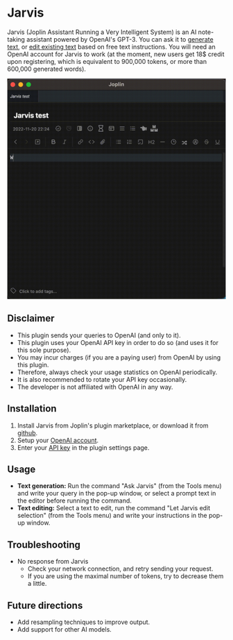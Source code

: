 # Jarvis

Jarvis (Joplin Assistant Running a Very Intelligent System) is an AI note-taking assistant powered by OpenAI's GPT-3. You can ask it to [generate text](https://beta.openai.com/docs/guides/completion/introduction), or [edit existing text](https://beta.openai.com/docs/guides/completion/editing-text) based on free text instructions. You will need an OpenAI account for Jarvis to work (at the moment, new users get 18$ credit upon registering, which is equivalent to 900,000 tokens, or more than 600,000 generated words).

![jarvis demo](jarvis.gif)

## Disclaimer

- This plugin sends your queries to OpenAI (and only to it).
- This plugin uses your OpenAI API key in order to do so (and uses it for this sole purpose).
- You may incur charges (if you are a paying user) from OpenAI by using this plugin.
- Therefore, always check your usage statistics on OpenAI periodically.
- It is also recommended to rotate your API key occasionally.
- The developer is not affiliated with OpenAI in any way.

## Installation

1. Install Jarvis from Joplin's plugin marketplace, or download it from [github](https://github.com/alondmnt/joplin-plugin-jarvis/releases).
2. Setup your [OpenAI account](https://beta.openai.com/signup).
3. Enter your [API key](https://beta.openai.com/account/api-keys) in the plugin settings page.

## Usage

- **Text generation:** Run the command "Ask Jarvis" (from the Tools menu) and write your query in the pop-up window, or select a prompt text in the editor before running the command.
- **Text editing:** Select a text to edit, run the command "Let Jarvis edit selection" (from the Tools menu) and write your instructions in the pop-up window.

## Troubleshooting

- No response from Jarvis
    - Check your network connection, and retry sending your request.
    - If you are using the maximal number of tokens, try to decrease them a little.

## Future directions

- Add resampling techniques to improve output.
- Add support for other AI models.
